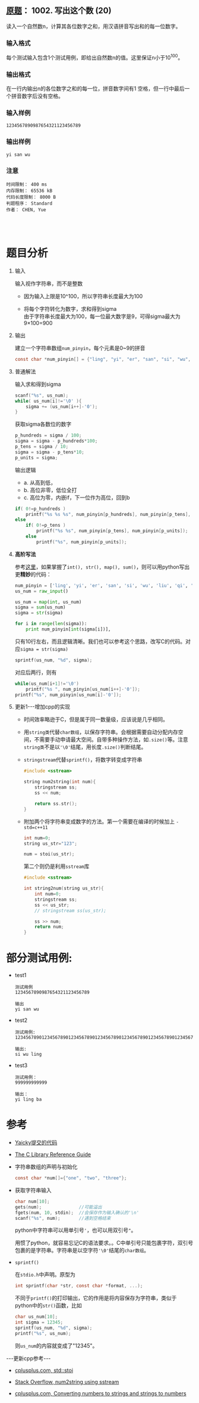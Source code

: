 ##	[原题](https://www.patest.cn/contests/pat-b-practise/1002)： 1002. 写出这个数 (20)

读入一个自然数n，计算其各位数字之和，用汉语拼音写出和的每一位数字。

###	输入格式

每个测试输入包含1个测试用例，即给出自然数n的值。这里保证n小于10<sup>100</sup>。

###	输出格式

在一行内输出n的各位数字之和的每一位，拼音数字间有1 空格，但一行中最后一个拼音数字后没有空格。

###	输入样例

	1234567890987654321123456789

###	输出样例

	yi san wu

###	注意

	时间限制： 400 ms
	内存限制： 65536 kB
	代码长度限制： 8000 B
	判题程序： Standard
	作者： CHEN, Yue

<br/><br/>

#	题目分析

1.	输入

	输入视作字符串，而不是整数

	*	因为输入上限是10^100，所以字符串长度最大为100

	*	将每个字符转化为数字，求和得到sigma  
		由于字符串长度最大为100，每一位最大数字是9，可得sigma最大为9×100=900

2.	输出

	建立一个字符串数组`num_pinyin`，每个元素是0~9的拼音

	```c
	const char *num_pinyin[] = {"ling", "yi", "er", "san", "si", "wu", "liu", "qi", "ba", "jiu"};
	```

3.	普通解法

	输入求和得到sigma

	```c
	scanf("%s", us_num);
	while( us_num[i]!='\0' ){
		sigma += (us_num[i++]-'0');
	}
	```

	获取sigma各数位的数字

	```c
	p_hundreds = sigma / 100;
	sigma = sigma - p_hundreds*100;
	p_tens = sigma / 10;
	sigma = sigma - p_tens*10;
	p_units = sigma;
	```

	输出逻辑

	*	a. 从高到低，
	*	b. 高位非零，低位全打
	*	c. 高位为零，内嵌if，下一位作为高位，回到b

	```c
	if( 0!=p_hundreds )
		printf("%s %s %s", num_pinyin[p_hundreds], num_pinyin[p_tens], num_pinyin[p_units]);
	else
		if( 0!=p_tens )
			printf("%s %s", num_pinyin[p_tens], num_pinyin[p_units]);
		else
			printf("%s", num_pinyin[p_units]);
	```

4.	<b>高阶写法</b>

	参考[这里](https://www.nowcoder.com/profile/243727/codeBookDetail?submissionId=3313687)，如果掌握了`int(), str(), map(), sum()`，则可以用python写出更<b>精妙</b>的代码：

	```python
	num_pinyin = ['ling', 'yi', 'er', 'san', 'si', 'wu', 'liu', 'qi', 'ba', 'jiu']
	us_num = raw_input()

	us_num = map(int, us_num)
	sigma = sum(us_num)
	sigma = str(sigma)

	for i in range(len(sigma)):
		print num_pinyin[int(sigma[i])],
	```

	只有10行左右，而且逻辑清晰。我们也可以参考这个思路，改写C的代码。对应`sigma = str(sigma)`

	```c
	sprintf(us_num, "%d", sigma);
	```

	对应后两行，则有

	```c
	while(us_num[i+1]!='\0')
		printf("%s ", num_pinyin[us_num[i++]-'0']);
	printf("%s", num_pinyin[us_num[i]-'0']);
	```

5.	更新1---增加cpp的实现

	*	时间效率略逊于C，但是属于同一数量级，应该说是几乎相同。

	*	用`string类`代替`char数组`，以保存字符串。会根据需要自动分配内存空间，不需要手动申请最大空间。自带多种操作方法，如`.size()`等。注意`string类`不是以`'\0'`结尾，用长度`.size()`判断结尾。

	*	`stringstream`代替`sprintf()`，将数字转变成字符串

		```cpp
		#include <sstream>

		string num2string(int num){
			stringstream ss;
			ss << num;

			return ss.str();
		}
		```

	*	附加两个将字符串变成数字的方法。第一个需要在编译的时候加上 `-std=c++11`
		
		```cpp
		int num=0;
		string us_str="123";

		num = stoi(us_str);
		```

		第二个则仍是利用`sstream`库

		```cpp
		#include <sstream>

		int string2num(string us_str){
			int num=0;
			stringstream ss;
			ss << us_str;
			// stringstream ss(us_str);

			ss >> num;
			return num;
		}
		```

#	部分测试用例:

*	test1

	```
	测试用例
	1234567890987654321123456789

	输出
	yi san wu
	```

*	test2

	```
	测试用例:
	1234567890123456789012345678901234567890123456789012345678901234567890123456789012345678901234567890

	输出:
	si wu ling
	```

*	test3

	```
	测试用例：
	999999999999

	输出：
	yi ling ba
	```

#	参考

*	[Yaicky提交的代码](https://www.nowcoder.com/profile/243727/codeBookDetail?submissionId=3313687)

*	[The C Library Reference Guide](https://www-s.acm.illinois.edu/webmonkeys/book/c_guide/?)

*	字符串数组的声明与初始化

	```c
	const char *num[]={"one", "two", "three"};
	```

*	获取字符串输入

	```c
	char num[10];
	gets(num);				//可能溢出
	fgets(num, 10, stdin);	//会保存作为输入确认的'\n'
	scanf("%s", num);		//遇到空格结束
	```

	python中字符串可以用单引号`'`，也可以用双引号`"`。

	用惯了python，就容易忘记C的语法要求。。C中单引号只能包裹字符，双引号包裹的是字符串。字符串是以空字符`'\0'`结尾的`char数组`。

*	`sprintf()`

	在`stdio.h`中声明。原型为
	
	```c
	int sprintf(char *str, const char *format, ...);
	```

	不同于`printf()`的打印输出，它的作用是将内容保存为字符串，类似于python中的`str()`函数，比如

	```c
	char us_num[10];
	int sigma = 12345;
	sprintf(us_num, "%d", sigma);
	printf("%s", us_num);
	```

	则`us_num`的内容就变成了"12345"。

---更新cpp参考---

*	[cplusplus.com, std::stoi](http://www.cplusplus.com/reference/string/stoi/)

*	[Stack Overflow, num2string using sstream](http://stackoverflow.com/questions/11751486/qt-c-aggregate-stdstringstream-ss-has-incomplete-type-and-cannot-be-define)

*	[cplusplus.com, Converting numbers to strings and strings to numbers](http://www.cplusplus.com/forum/articles/9645/)

